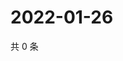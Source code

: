 # 2022-01-26

共 0 条

<!-- BEGIN WEIBO -->
<!-- 最后更新时间 Wed Jan 26 2022 08:46:16 GMT+0800 (China Standard Time) -->

<!-- END WEIBO -->
